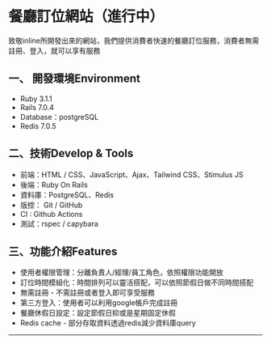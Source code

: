 # 餐廳訂位網站（進行中）
致敬inline所開發出來的網站，我們提供消費者快速的餐廳訂位服務，消費者無需註冊、登入，就可以享有服務 

## 一、 開發環境Environment

- Ruby 3.1.1
- Rails 7.0.4
- Database：postgreSQL
- Redis 7.0.5

## 二、技術Develop & Tools

- 前端：HTML / CSS、JavaScript、Ajax、Tailwind CSS、Stimulus JS
- 後端：Ruby On Rails
- 資料庫：PostgreSQL、Redis
- 版控： Git / GitHub
- CI : Github Actions
- 測試：rspec / capybara

## 三、功能介紹Features

- 使用者權限管理：分離負責人/經理/員工角色，依照權限功能開放  
- 訂位時間模組化：時間排列可以靈活搭配，可以依照節假日做不同時間搭配
- 無需註冊 - 不需註冊或者登入即可享受服務
- 第三方登入：使用者可以利用google帳戶完成註冊    
- 餐廳休假日設定：設定節假日抑或是星期固定休假
- Redis cache - 部分存取資料透過redis減少資料庫query

***
